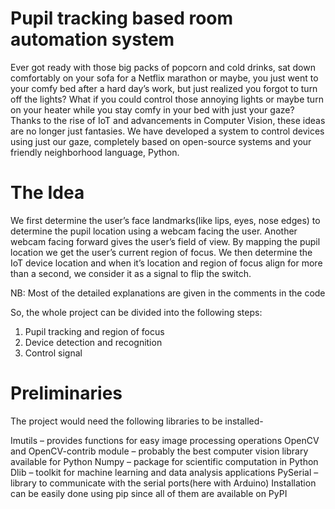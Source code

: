 # Pupil tracking based room automation system
Ever got ready with those big packs of popcorn and cold drinks, sat down comfortably on your sofa for a Netflix marathon or maybe, you just went to your comfy bed after a hard day’s work, but just realized you forgot to turn off the lights? What if you could control those annoying lights or maybe turn on your heater while you stay comfy in your bed with just your gaze? Thanks to the rise of IoT and advancements in Computer Vision, these ideas are no longer just fantasies. We have developed a system to control devices using just our gaze, completely based on open-source systems and your friendly neighborhood language, Python.
# The Idea
We first determine the user’s face landmarks(like lips, eyes, nose edges) to determine the pupil location using a webcam facing the user. Another webcam facing forward gives the user’s field of view. By mapping the pupil location we get the user’s current region of focus. We then determine the IoT device location and when it’s location and region of focus align for more than a second, we consider it as a signal to flip the switch.

NB: Most of the detailed explanations are given in the comments in the code

So, the whole project can be divided into the following steps:

1. Pupil tracking and region of focus
2. Device detection and recognition
3. Control signal
# Preliminaries
The project would need the following libraries to be installed-

Imutils – provides functions for easy image processing operations
OpenCV and OpenCV-contrib module – probably the best computer vision library available for Python
Numpy – package for scientific computation in Python
Dlib – toolkit for machine learning and data analysis applications
PySerial – library to communicate with the serial ports(here with Arduino)
Installation can be easily done using pip since all of them are available on PyPI
